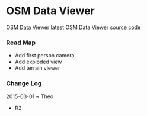 OSM Data Viewer
===

[OSM Data Viewer latest]( http://va3c.github.io/projects/osm-data-viewer/latest/ )
<a href=https://github.com/va3c/projects/tree/gh-pages/osm-data-viewer >OSM Data Viewer source code</a>


### Read Map

* Add first person camera
* Add exploded view 
* Add terrain viewer

### Change Log

2015-03-01 ~ Theo

* R2
